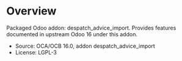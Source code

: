 # Overview

Packaged Odoo addon: despatch_advice_import. Provides features documented in upstream Odoo 16 under this addon.

- Source: OCA/OCB 16.0, addon despatch_advice_import
- License: LGPL-3
